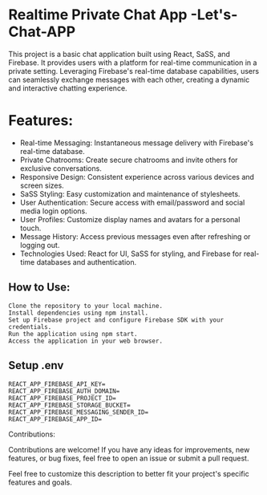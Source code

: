 # Realtime Private Chat App -Let's-Chat-APP

This project is a basic chat application built using React, SaSS, and Firebase. It provides users with a platform for real-time communication in a private setting. Leveraging Firebase's real-time database capabilities, users can seamlessly exchange messages with each other, creating a dynamic and interactive chatting experience.

# Features:

- Real-time Messaging: Instantaneous message delivery with Firebase's real-time database.
- Private Chatrooms: Create secure chatrooms and invite others for exclusive conversations.
- Responsive Design: Consistent experience across various devices and screen sizes.
- SaSS Styling: Easy customization and maintenance of stylesheets.
- User Authentication: Secure access with email/password and social media login options.
- User Profiles: Customize display names and avatars for a personal touch.
- Message History: Access previous messages even after refreshing or logging out.
- Technologies Used: React for UI, SaSS for styling, and Firebase for real-time databases and authentication.

## How to Use:
```
Clone the repository to your local machine.
Install dependencies using npm install.
Set up Firebase project and configure Firebase SDK with your credentials.
Run the application using npm start.
Access the application in your web browser.
```
## Setup .env
```
REACT_APP_FIREBASE_API_KEY=
REACT_APP_FIREBASE_AUTH_DOMAIN=
REACT_APP_FIREBASE_PROJECT_ID=
REACT_APP_FIREBASE_STORAGE_BUCKET=
REACT_APP_FIREBASE_MESSAGING_SENDER_ID=
REACT_APP_FIREBASE_APP_ID=
```
Contributions:

Contributions are welcome! If you have any ideas for improvements, new features, or bug fixes, feel free to open an
issue or submit a pull request.

Feel free to customize this description to better fit your project's specific features and goals.







